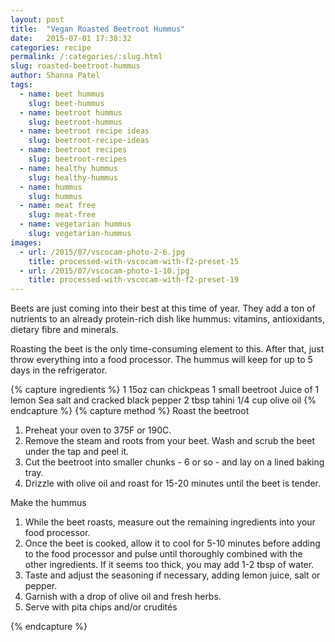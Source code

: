 ```yaml
---
layout: post
title:  "Vegan Roasted Beetroot Hummus"
date:   2015-07-01 17:38:32
categories: recipe
permalink: /:categories/:slug.html
slug: roasted-beetroot-hummus
author: Shanna Patel
tags: 
  - name: beet hummus
    slug: beet-hummus
  - name: beetroot hummus
    slug: beetroot-hummus
  - name: beetroot recipe ideas
    slug: beetroot-recipe-ideas
  - name: beetroot recipes
    slug: beetroot-recipes
  - name: healthy hummus
    slug: healthy-hummus
  - name: hummus
    slug: hummus
  - name: meat free
    slug: meat-free
  - name: vegetarian hummus
    slug: vegetarian-hummus
images: 
  - url: /2015/07/vscocam-photo-2-6.jpg
    title: processed-with-vscocam-with-f2-preset-15
  - url: /2015/07/vscocam-photo-1-10.jpg
    title: processed-with-vscocam-with-f2-preset-19
---
```

<p>Beets are just coming into their best at this time of year. They add a ton of nutrients to an already protein-rich dish like hummus: vitamins, antioxidants, dietary fibre and minerals.</p>
<p>Roasting the beet is the only time-consuming element to this. After that, just throw everything into a food processor. The hummus will keep for up to 5 days in the refrigerator.</p>
{% capture ingredients %}
1 15oz can chickpeas
1 small beetroot
Juice of 1 lemon
Sea salt and cracked black pepper
2 tbsp tahini
1/4 cup olive oil
{% endcapture %}
{% capture method %}
Roast the beetroot
<ol>
<li>Preheat your oven to 375F or 190C.</li>
<li>Remove the steam and roots from your beet. Wash and scrub the beet under the tap and peel it.</li>
<li>Cut the beetroot into smaller chunks - 6 or so - and lay on a lined baking tray.</li>
<li>Drizzle with olive oil and roast for 15-20 minutes until the beet is tender.</li>
</ol>
Make the hummus
<ol>
<li>While the beet roasts, measure out the remaining ingredients into your food processor.</li>
<li>Once the beet is cooked, allow it to cool for 5-10 minutes before adding to the food processor and pulse until thoroughly combined with the other ingredients. If it seems too thick, you may add 1-2 tbsp of water.</li>
<li>Taste and adjust the seasoning if necessary, adding lemon juice, salt or pepper.</li>
<li>Garnish with a drop of olive oil and fresh herbs.</li>
<li>Serve with pita chips and/or crudités</li>
</ol>
{% endcapture %}
